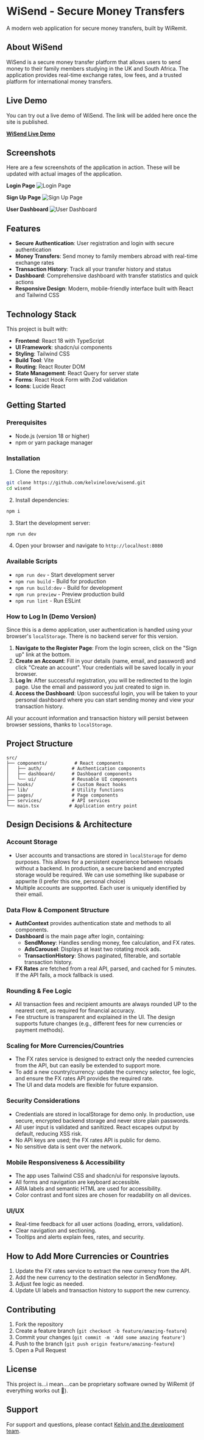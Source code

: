 # WiSend - Secure Money Transfers

A modern web application for secure money transfers, built by WiRemit.

## About WiSend

WiSend is a secure money transfer platform that allows users to send money to their family members studying in the UK and South Africa. The application provides real-time exchange rates, low fees, and a trusted platform for international money transfers.

## Live Demo

You can try out a live demo of WiSend. The link will be added here once the site is published.

[**WiSend Live Demo**](https://wisend.netlify.app)

## Screenshots

Here are a few screenshots of the application in action. These will be updated with actual images of the application.

**Login Page**
![Login Page](./public/screenshots/login.png)

**Sign Up Page**
![Sign Up Page](./public/screenshots/signup.png)

**User Dashboard**
![User Dashboard](./public/screenshots/dashboard.png)

## Features

- **Secure Authentication**: User registration and login with secure authentication
- **Money Transfers**: Send money to family members abroad with real-time exchange rates
- **Transaction History**: Track all your transfer history and status
- **Dashboard**: Comprehensive dashboard with transfer statistics and quick actions
- **Responsive Design**: Modern, mobile-friendly interface built with React and Tailwind CSS

## Technology Stack

This project is built with:

- **Frontend**: React 18 with TypeScript
- **UI Framework**: shadcn/ui components
- **Styling**: Tailwind CSS
- **Build Tool**: Vite
- **Routing**: React Router DOM
- **State Management**: React Query for server state
- **Forms**: React Hook Form with Zod validation
- **Icons**: Lucide React

## Getting Started

### Prerequisites

- Node.js (version 18 or higher)
- npm or yarn package manager

### Installation

1. Clone the repository:
```bash
git clone https://github.com/kelvinelove/wisend.git
cd wisend
```

2. Install dependencies:
```bash
npm i
```

3. Start the development server:
```bash
npm run dev
```

4. Open your browser and navigate to `http://localhost:8080`

### Available Scripts

- `npm run dev` - Start development server
- `npm run build` - Build for production
- `npm run build:dev` - Build for development
- `npm run preview` - Preview production build
- `npm run lint` - Run ESLint

### How to Log In (Demo Version)

Since this is a demo application, user authentication is handled using your browser's `localStorage`. There is no backend server for this version.

1.  **Navigate to the Register Page**: From the login screen, click on the "Sign up" link at the bottom.
2.  **Create an Account**: Fill in your details (name, email, and password) and click "Create an account". Your credentials will be saved locally in your browser.
3.  **Log In**: After successful registration, you will be redirected to the login page. Use the email and password you just created to sign in.
4.  **Access the Dashboard**: Upon successful login, you will be taken to your personal dashboard where you can start sending money and view your transaction history.

All your account information and transaction history will persist between browser sessions, thanks to `localStorage`.

## Project Structure

```
src/
├── components/          # React components
│   ├── auth/           # Authentication components
│   ├── dashboard/      # Dashboard components
│   └── ui/             # Reusable UI components
├── hooks/              # Custom React hooks
├── lib/                # Utility functions
├── pages/              # Page components
├── services/           # API services
└── main.tsx           # Application entry point
```

## Design Decisions & Architecture

### Account Storage
- User accounts and transactions are stored in `localStorage` for demo purposes. This allows for a persistent experience between reloads without a backend. In production, a secure backend and encrypted storage would be required. We can use something like supabase or appwrite (I prefer this one, personal choice)
- Multiple accounts are supported. Each user is uniquely identified by their email.

### Data Flow & Component Structure
- **AuthContext** provides authentication state and methods to all components.
- **Dashboard** is the main page after login, containing:
  - **SendMoney**: Handles sending money, fee calculation, and FX rates.
  - **AdsCarousel**: Displays at least two rotating mock ads.
  - **TransactionHistory**: Shows paginated, filterable, and sortable transaction history.
- **FX Rates** are fetched from a real API, parsed, and cached for 5 minutes. If the API fails, a mock fallback is used.

### Rounding & Fee Logic
- All transaction fees and recipient amounts are always rounded UP to the nearest cent, as required for financial accuracy.
- Fee structure is transparent and explained in the UI. The design supports future changes (e.g., different fees for new currencies or payment methods).

### Scaling for More Currencies/Countries
- The FX rates service is designed to extract only the needed currencies from the API, but can easily be extended to support more.
- To add a new country/currency: update the currency selector, fee logic, and ensure the FX rates API provides the required rate.
- The UI and data models are flexible for future expansion.

### Security Considerations
- Credentials are stored in localStorage for demo only. In production, use secure, encrypted backend storage and never store plain passwords.
- All user input is validated and sanitized. React escapes output by default, reducing XSS risk.
- No API keys are used; the FX rates API is public for demo.
- No sensitive data is sent over the network.

### Mobile Responsiveness & Accessibility
- The app uses Tailwind CSS and shadcn/ui for responsive layouts.
- All forms and navigation are keyboard accessible.
- ARIA labels and semantic HTML are used for accessibility.
- Color contrast and font sizes are chosen for readability on all devices.

### UI/UX
- Real-time feedback for all user actions (loading, errors, validation).
- Clear navigation and sectioning.
- Tooltips and alerts explain fees, rates, and security.

## How to Add More Currencies or Countries
1. Update the FX rates service to extract the new currency from the API.
2. Add the new currency to the destination selector in SendMoney.
3. Adjust fee logic as needed.
4. Update UI labels and transaction history to support the new currency.

## Contributing

1. Fork the repository
2. Create a feature branch (`git checkout -b feature/amazing-feature`)
3. Commit your changes (`git commit -m 'Add some amazing feature'`)
4. Push to the branch (`git push origin feature/amazing-feature`)
5. Open a Pull Request

## License

This project is...i mean....can be proprietary software owned by WiRemit (if everything works out 🤞).

## Support

For support and questions, please contact [Kelvin and the development team](https://kelvin.is-a.dev).
